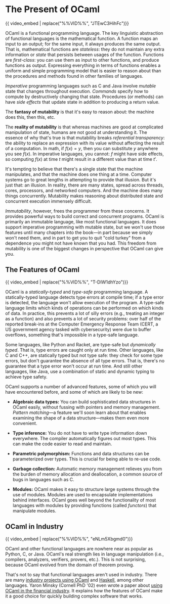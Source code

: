# The Present of OCaml

{{ video_embed | replace("%%VID%%", "JTEwC3HihFc")}}

OCaml is a functional programming language. The key linguistic abstraction of
functional languages is the mathematical function. A function maps an input to
an output; for the same input, it always produces the same output. That is,
mathematical functions are *stateless*: they do not maintain any extra
information or *state* that persists between usages of the function. Functions
are *first-class*: you can use them as input to other functions, and produce
functions as output. Expressing everything in terms of functions enables a
uniform and simple programming model that is easier to reason about than the
procedures and methods found in other families of languages.

*Imperative* programming languages such as C and Java involve *mutable* state
that changes throughout execution. *Commands* specify how to compute by
destructively changing that state. Procedures (or methods) can have *side
effects* that update state in addition to producing a return value.

The **fantasy of mutability** is that it's easy to reason about: the machine
does this, then this, etc.

The **reality of mutability** is that whereas machines are good at complicated
manipulation of state, humans are not good at understanding it. The essence of
why that's true is that mutability breaks *referential transparency*: the
ability to replace an expression with its value without affecting the result of
a computation. In math, if $f(x)=y$, then you can substitute $y$ anywhere
you see $f(x)$. In imperative languages, you cannot: $f$ might have side
effects, so computing $f(x)$ at time $t$ might result in a different value
than at time $t'$.

It's tempting to believe that there's a single state that the machine
manipulates, and that the machine does one thing at a time. Computer systems go
to great lengths in attempting to provide that illusion. But it's just that: an
illusion. In reality, there are many states, spread across threads, cores,
processors, and networked computers. And the machine does many things
concurrently. Mutability makes reasoning about distributed state and concurrent
execution immensely difficult.

*Immutability*, however, frees the programmer from these concerns. It provides
powerful ways to build correct and concurrent programs. OCaml is primarily an
immutable language, like most functional languages. It does support imperative
programming with mutable state, but we won't use those features until many
chapters into the book&mdash;in part because we simply won't need them, and in
part to get you to quit "cold turkey" from a dependence you might not have known
that you had. This freedom from mutability is one of the biggest changes in
perspective that OCaml can give you.

## The Features of OCaml

{{ video_embed | replace("%%VID%%", "T-DIW1dhYzo")}}

OCaml is a *statically-typed* and *type-safe* programming language. A
statically-typed language detects type errors at compile time; if a type error
is detected, the language won't allow execution of the program. A type-safe
language limits which kinds of operations can be performed on which kinds of
data. In practice, this prevents a lot of silly errors (e.g., treating an
integer as a function) and also prevents a lot of security problems: over half
of the reported break-ins at the Computer Emergency Response Team (CERT, a US
government agency tasked with cybersecurity) were due to buffer overflows,
something that's impossible in a type-safe language.

Some languages, like Python and Racket, are type-safe but *dynamically typed*.
That is, type errors are caught only at run time. Other languages, like C and
C++, are statically typed but not type safe: they check for some type errors,
but don't guarantee the absence of all type errors. That is, there's no
guarantee that a type error won't occur at run time. And still other languages,
like Java, use a combination of static and dynamic typing to achieve type
safety.

OCaml supports a number of advanced features, some of which you will have
encountered before, and some of which are likely to be new:

-   **Algebraic data types:** You can build sophisticated data structures in
    OCaml easily, without fussing with pointers and memory management. *Pattern
    matching*&mdash;a feature we'll soon learn about that enables examining the shape
    of a data structure&mdash;makes them even more convenient.

-   **Type inference:** You do not have to write type information down
    everywhere. The compiler automatically figures out most types. This can make
    the code easier to read and maintain.

-   **Parametric polymorphism:** Functions and data structures can be
    parameterized over types. This is crucial for being able to re-use code.

-   **Garbage collection:** Automatic memory management relieves you from the
    burden of memory allocation and deallocation, a common source of bugs in
    languages such as C.

-   **Modules:** OCaml makes it easy to structure large systems through the use
    of modules. Modules are used to encapsulate implementations behind
    interfaces. OCaml goes well beyond the functionality of most languages with
    modules by providing functions (called *functors*) that manipulate modules.

## OCaml in Industry

{{ video_embed | replace("%%VID%%", "eNLm5Xbgmd0")}}

OCaml and other functional languages are nowhere near as popular as Python, C,
or Java. OCaml's real strength lies in language manipulation (i.e., compilers,
analyzers, verifiers, provers, etc.). This is not surprising, because OCaml
evolved from the domain of theorem proving.

That's not to say that functional languages aren't used in industry. There are
many [industry projects using OCaml][ocaml-industry] and
[Haskell][haskell-industry], among other languages. Yaron Minsky (Cornell PhD
'02) even wrote a paper about [using OCaml in the financial industry][minsky].
It explains how the features of OCaml make it a good choice for quickly building
complex software that works.

[minsky]: http://dx.doi.org/10.1017/S095679680800676X
[ocaml-industry]: https://ocaml.org/learn/companies.html
[haskell-industry]: https://wiki.haskell.org/Haskell_in_industry
